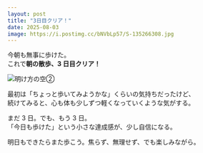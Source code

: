 ```yaml
---
layout: post
title: "3日目クリア！"
date: 2025-08-03
image: https://i.postimg.cc/bNVbLp57/S-135266308.jpg
---
```


今朝も無事に歩けた。  
これで**朝の散歩、3 日目クリア！**

![明け方の空②](https://i.postimg.cc/bNVbLp57/S-135266308.jpg)

最初は「ちょっと歩いてみようかな」くらいの気持ちだったけど、  
続けてみると、心も体も少しずつ軽くなっていくような気がする。

まだ 3 日。でも、もう 3 日。  
「今日も歩けた」という小さな達成感が、少し自信になる。

明日もできたらまた歩こう。焦らず、無理せず、でも楽しみながら。
